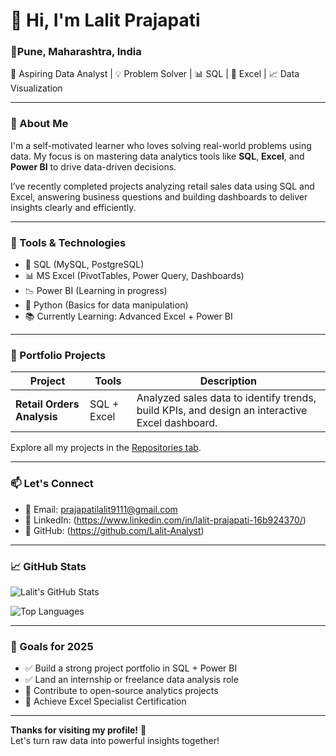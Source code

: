 # 👋 Hi, I'm Lalit Prajapati

### 📍Pune, Maharashtra, India  
🎯 Aspiring Data Analyst | 💡 Problem Solver | 📊 SQL | 📗 Excel | 📈 Data Visualization

---

### 🧠 About Me

I'm a self-motivated learner who loves solving real-world problems using data. My focus is on mastering data analytics tools like **SQL**, **Excel**, and **Power BI** to drive data-driven decisions.

I’ve recently completed projects analyzing retail sales data using SQL and Excel, answering business questions and building dashboards to deliver insights clearly and efficiently.

---

### 🔧 Tools & Technologies

- 💾 SQL (MySQL, PostgreSQL)
- 📊 MS Excel (PivotTables, Power Query, Dashboards)
- 📉 Power BI (Learning in progress)
- 📌 Python (Basics for data manipulation)
- 📚 Currently Learning: Advanced Excel + Power BI

---

### 📂 Portfolio Projects

| Project                    | Tools       | Description                                                                                    |
|----------------------------|-------------|------------------------------------------------------------------------------------------------|
| **Retail Orders Analysis** | SQL + Excel | Analyzed sales data to identify trends, build KPIs, and design an interactive Excel dashboard. |


Explore all my projects in the [Repositories tab](https://github.com/Lalitprajapati27?tab=repositories).

---

### 📫 Let's Connect

- 📧 Email: [prajapatilalit9111@gmail.com](mailto:prajapatilalit9111@gmail.com)
- 🔗 LinkedIn: (https://www.linkedin.com/in/lalit-prajapati-16b924370/)
- 🐙 GitHub: (https://github.com/Lalit-Analyst)
---

### 📈 GitHub Stats

![Lalit's GitHub Stats](https://github-readme-stats.vercel.app/api?username=Lalitprajapati27&show_icons=true&theme=vue-dark)

![Top Languages](https://github-readme-stats.vercel.app/api/top-langs/?username=Lalitprajapati27&layout=compact&theme=vue-dark)

---

### 🧭 Goals for 2025

- ✅ Build a strong project portfolio in SQL + Power BI
- ✅ Land an internship or freelance data analysis role
- 🔄 Contribute to open-source analytics projects
- 🎯 Achieve Excel Specialist Certification

---

**Thanks for visiting my profile!** 🌟  
Let's turn raw data into powerful insights together!
